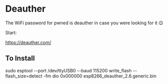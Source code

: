 # Deauther

The WiFi password for pwned is deauther in case you were looking for it 😉

Start:

https://deauther.com/

## To Install

sudo esptool --port /dev/ttyUSB0 --baud 115200 write_flash --flash_size=detect -fm dio 0x000000 esp8266_deauther_2.6.generic.bin

